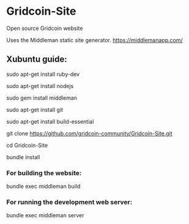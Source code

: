 # Gridcoin-Site
Open source Gridcoin website

Uses the Middleman static site generator.
https://middlemanapp.com/

## Xubuntu guide:

sudo apt-get install ruby-dev

sudo apt-get install nodejs

sudo gem install middleman

sudo apt-get install git

sudo apt-get install build-essential

git clone https://github.com/gridcoin-community/Gridcoin-Site.git

cd Gridcoin-Site

bundle install

### For building the website:

bundle exec middleman build

### For running the development web server:

bundle exec middleman server